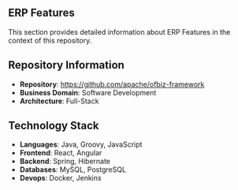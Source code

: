 ## ERP Features

This section provides detailed information about ERP Features in the context of this repository.

## Repository Information

- **Repository**: https://github.com/apache/ofbiz-framework
- **Business Domain**: Software Development
- **Architecture**: Full-Stack

## Technology Stack

- **Languages**: Java, Groovy, JavaScript
- **Frontend**: React, Angular
- **Backend**: Spring, Hibernate
- **Databases**: MySQL, PostgreSQL
- **Devops**: Docker, Jenkins
